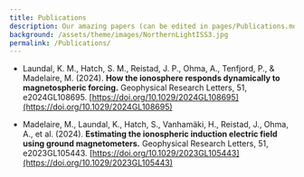 ```yaml
---
title: Publications
description: Our amazing papers (can be edited in pages/Publications.md)
background: /assets/theme/images/NorthernLightISS3.jpg
permalink: /Publications/
---
```


<!-- To do: find out how to open link in a new page  -->

- Laundal, K. M., Hatch, S. M., Reistad, J. P., Ohma, A., Tenfjord, P., & Madelaire, M. (2024). **How the ionosphere responds dynamically to magnetospheric forcing.** Geophysical Research Letters, 51, e2024GL108695. [https://doi.org/10.1029/2024GL108695](https://doi.org/10.1029/2024GL108695)

- Madelaire, M., Laundal, K., Hatch, S., Vanhamäki, H., Reistad, J., Ohma, A., et al. (2024). **Estimating the ionospheric induction electric field using ground magnetometers.** Geophysical Research Letters, 51, e2023GL105443. [https://doi.org/10.1029/2023GL105443](https://doi.org/10.1029/2023GL105443)


